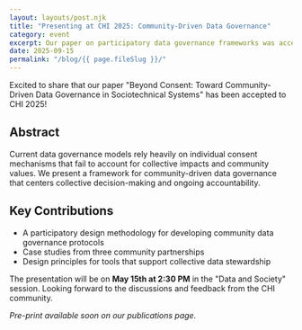 ```yaml
---
layout: layouts/post.njk
title: "Presenting at CHI 2025: Community-Driven Data Governance"
category: event
excerpt: Our paper on participatory data governance frameworks was accepted to CHI 2025.
date: 2025-09-15
permalink: "/blog/{{ page.fileSlug }}/"
---
```


Excited to share that our paper "Beyond Consent: Toward Community-Driven Data Governance in Sociotechnical Systems" has been accepted to CHI 2025!

## Abstract

Current data governance models rely heavily on individual consent mechanisms that fail to account for collective impacts and community values. We present a framework for community-driven data governance that centers collective decision-making and ongoing accountability.

## Key Contributions

- A participatory design methodology for developing community data governance protocols
- Case studies from three community partnerships
- Design principles for tools that support collective data stewardship

The presentation will be on **May 15th at 2:30 PM** in the "Data and Society" session. Looking forward to the discussions and feedback from the CHI community.

*Pre-print available soon on our publications page.*
